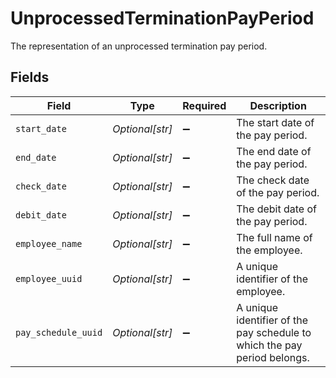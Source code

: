 # UnprocessedTerminationPayPeriod

The representation of an unprocessed termination pay period.


## Fields

| Field                                                                    | Type                                                                     | Required                                                                 | Description                                                              |
| ------------------------------------------------------------------------ | ------------------------------------------------------------------------ | ------------------------------------------------------------------------ | ------------------------------------------------------------------------ |
| `start_date`                                                             | *Optional[str]*                                                          | :heavy_minus_sign:                                                       | The start date of the pay period.                                        |
| `end_date`                                                               | *Optional[str]*                                                          | :heavy_minus_sign:                                                       | The end date of the pay period.                                          |
| `check_date`                                                             | *Optional[str]*                                                          | :heavy_minus_sign:                                                       | The check date of the pay period.                                        |
| `debit_date`                                                             | *Optional[str]*                                                          | :heavy_minus_sign:                                                       | The debit date of the pay period.                                        |
| `employee_name`                                                          | *Optional[str]*                                                          | :heavy_minus_sign:                                                       | The full name of the employee.                                           |
| `employee_uuid`                                                          | *Optional[str]*                                                          | :heavy_minus_sign:                                                       | A unique identifier of the employee.                                     |
| `pay_schedule_uuid`                                                      | *Optional[str]*                                                          | :heavy_minus_sign:                                                       | A unique identifier of the pay schedule to which the pay period belongs. |